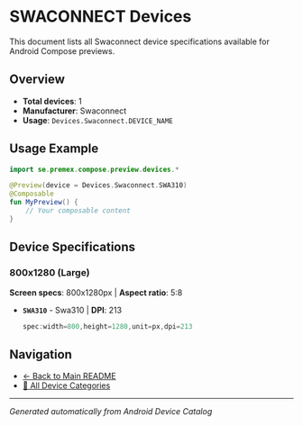 # SWACONNECT Devices

This document lists all Swaconnect device specifications available for Android Compose previews.

## Overview

- **Total devices**: 1
- **Manufacturer**: Swaconnect
- **Usage**: `Devices.Swaconnect.DEVICE_NAME`

## Usage Example

```kotlin
import se.premex.compose.preview.devices.*

@Preview(device = Devices.Swaconnect.SWA310)
@Composable
fun MyPreview() {
    // Your composable content
}
```

## Device Specifications

### 800x1280 (Large)

**Screen specs**: 800x1280px | **Aspect ratio**: 5:8

- **`SWA310`** - Swa310 | **DPI**: 213
  ```kotlin
  spec:width=800,height=1280,unit=px,dpi=213
  ```

## Navigation

- [← Back to Main README](../../README.md)
- [📱 All Device Categories](../README.md)

---
*Generated automatically from Android Device Catalog*

